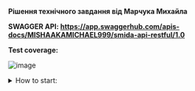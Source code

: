 **Рішення технічного завдання від Марчука Михайла**

**SWAGGER API: https://app.swaggerhub.com/apis-docs/MISHAAKAMICHAEL999/smida-api-restful/1.0**

**Test coverage:**

![image](https://github.com/marchuk-engineer/smida-techtask/assets/112648286/17d52222-59bf-4dc5-ba1c-6c547403f016)

<details lang="java">
<summary>How to start:</summary>

<details lang="java">
<summary>In Intellij Idea:</summary>

1. Clone project.
2. Run test
(Integration tests are present, but unfortunately, they lack an embedded datasource. Integrating two datasources (SQL and NoSQL) in a single service poses a challenge)
```
mvn test
```
3. Start server
```
mvn clean install -Dmaven.test.skip=true
```

</details>

<details lang="java">
<summary>Docker:</summary>

Clone project and run compose.yaml
```
docker.exe compose -f compose.yaml  up 
```

</details>

<details lang="java">
<summary>Task description:</summary>
**Database Structure:**
Use PostgreSQL to store basic information about companies and their reports.
Use MongoDB to store detailed information about reports (e.g., detailed financial metrics).

**Entities:**
Company:
id (UUID)
name (String)
registration_number (String)
address (String)
created_at (Timestamp)
Report:

id (UUID)
company_id (UUID, foreign key to Company)
report_date (Timestamp)
total_revenue (Decimal)
net_profit (Decimal)
Report Details (stored in MongoDB):

report_id (UUID, foreign key to Report)
financial_data (JSON)
comments (String)

**Functional Requirements:**

Implement CRUD operations for companies and their reports.
Implement an endpoint to retrieve all reports of a specific company.
Implement an endpoint to retrieve detailed information about a report.
Provide database migrations using Liquibase.
Package the service into a Docker container for easy deployment.
Implement authentication and authorization using Spring Security.

**Technologies:**
Java 8-11
Spring
Spring Data JPA
Hibernate
Spring Data MongoDB
Liquibase
Spring Security
Docker
PostgreSQL
MongoDB

**Technical Details:**

The project should be a Maven project.
Write basic unit and integration tests for core operations.
Use Spring MVC to create RESTful web services.
Database configurations should be externalized in application.properties or application.yml.
Provide a Dockerfile to create a Docker image.
Provide a docker-compose.yml for deploying the service with all dependencies.
Code should be hosted in a public repository on GitHub or GitLab with instructions for running.

**Evaluation Criteria:**

Correct implementation of CRUD operations.
Use of appropriate Spring MVC annotations and patterns.
Code quality and structure.
Code coverage with tests.
Proper functioning of Liquibase migrations.
Correct configuration of Dockerfile and docker-compose.yml.
Implementation of authentication and authorization using Spring Security.
Documentation and comments in the code.
Deadline: 5 days.

</details>





